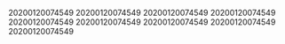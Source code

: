 20200120074549
20200120074549
20200120074549
20200120074549
20200120074549
20200120074549
20200120074549
20200120074549
20200120074549
